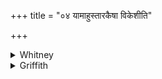 +++
title = "०४ यामाहुस्तारकैषा विकेशीति"

+++

<details><summary>Whitney</summary>

### Translation
4. The misfortune, descending (*ava-pad*) upon the village, of which  
they say "this is a star with disheveled hair"—as such, the Brahman's  
wife burns up the kingdom, where hath gone forth a hare (? *śaśá*)  
accompanied with meteors (*ulkuṣī́*-).

### Notes
That is, such apparent portents are really the woman, that has been  
misused. A very awkwardly constructed verse. Ppp. reads in **a**  
*tārakāṁ vik-*, and, in **c**, *tinotu* for *dunoti*. It is, of course,  
the reference to meteoric portents that causes the verse to be quoted in  
Kāuś. 126.
</details>

<details><summary>Griffith</summary>

She whom they call the star with loosened tresses, descending as. misfortune on the village, The Brahman's consort, she disturbs the kingdom where hath appeared the hare with fiery flashing.
</details>
